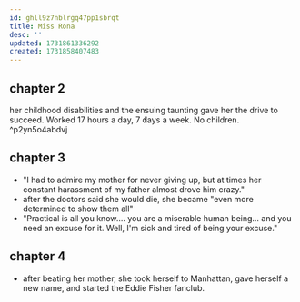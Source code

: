 ```yaml
---
id: ghll9z7nblrgq47pp1sbrqt
title: Miss Rona
desc: ''
updated: 1731861336292
created: 1731858407483
---
```


## chapter 2

her childhood disabilities and the ensuing taunting gave her the drive to succeed. Worked 17 hours a day, 7 days a week.  No children. ^p2yn5o4abdvj

## chapter 3

- "I had to admire my mother for never giving up, but at times her constant harassment of my father almost drove him crazy."
- after the doctors said she would die, she became "even more determined to show them all"
- "Practical is all you know.... you are a miserable human being... and you need an excuse for it. Well, I'm sick and tired of being your excuse."

## chapter 4

- after beating her mother, she took herself to Manhattan, gave herself a new name, and started the Eddie Fisher fanclub. 